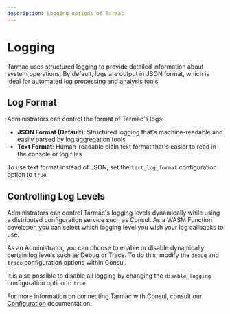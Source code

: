 ```yaml
---
description: Logging options of Tarmac
---
```


# Logging

Tarmac uses structured logging to provide detailed information about system operations. By default, logs are output in JSON format, which is ideal for automated log processing and analysis tools.

## Log Format

Administrators can control the format of Tarmac's logs:

- **JSON Format (Default)**: Structured logging that's machine-readable and easily parsed by log aggregation tools
- **Text Format**: Human-readable plain text format that's easier to read in the console or log files

To use text format instead of JSON, set the `text_log_format` configuration option to `true`.

## Controlling Log Levels

Administrators can control Tarmac's logging levels dynamically while using a distributed configuration service such as Consul. 
As a WASM Function developer, you can select which logging level you wish your log callbacks to use. 

As an Administrator, you can choose to enable or disable dynamically certain log levels such as Debug or Trace. To do 
this, modify the `debug` and `trace` configuration options within Consul. 

It is also possible to disable all logging by changing the `disable_logging` configuration option to `true`.

For more information on connecting Tarmac with Consul, consult our [Configuration](configuration.md) documentation.
